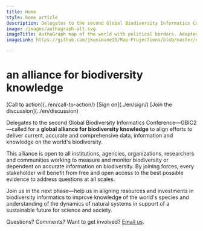 ```yaml
---
title: Home
style: home article
description: Delegates to the second Global Biodiversity Informatics Conference (GBIC2) called for a global alliance for biodiversity knowledge to align efforts to deliver current, accurate and comprehensive data, information and knowledge on the world's biodiversity. 
image: /images/authagraph-alt.svg
imageTitle: AuthaGraph map of the world with political borders. Adapted from Justin Kunimune, licensed under CC BY-SA 4.0.
imageLink: https://github.com/jkunimune15/Map-Projections/blob/master/output/AuthaGraph.svg

---
```

an alliance for biodiversity knowledge
===================

<p class="buttons">
[Call to action](../en/call-to-action/)
[Sign on](../en/sign/)
[Join the discussion](../en/discussion)
</p>

Delegates to the second Global Biodiversity Informatics Conference—GBIC2—called for a __global alliance for biodiversity knowledge__ to align efforts to deliver current, accurate and comprehensive data, information and knowledge on the world's biodiversity. 

This alliance is open to all institutions, agencies, organizations, researchers and communities working to measure and monitor biodiversity or dependent on accurate information on biodiversity. By joining forces, every stakeholder will benefit from free and open access to the best possible evidence to address questions at all scales.

Join us in the next phase—help us in aligning resources and investments in biodiversity informatics to improve knowledge of the world's species and understanding of the dynamics of natural systems in support of a sustainable future for science and society.

Questions? Comments? Want to get involved? [Email us](mailto:alliance@gbif.org).